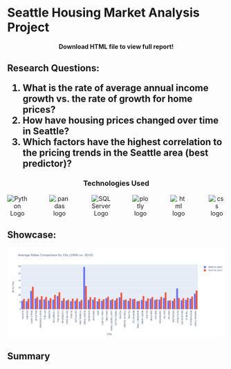 <div class="heading">
    <h1>
        Seattle Housing Market Analysis Project
    </h1>
    <p align='center'><b>Download HTML file to view full report!</b></p>
    <h2>
        Research Questions:
        <ol>
            <li>What is the rate of average annual income growth vs. the rate of growth for home prices?</li>
            <li>How have housing prices changed over time in Seattle?</li>
            <li>Which factors have the highest correlation to the pricing trends in the Seattle area (best predictor)?</li>
        </ol>
    </h2>
    <h3 align='center'>
        <b>Technologies Used</b>
    </h3>
    <div align = 'center' style="display: flex; justify-content: center; align-items: center; gap: 50px;">
        <img src="https://cdn.jsdelivr.net/gh/devicons/devicon@latest/icons/python/python-original.svg" alt="Python Logo" width=150px/>
        <img src="https://cdn.jsdelivr.net/gh/devicons/devicon@latest/icons/pandas/pandas-original-wordmark.svg" alt="pandas logo" width=150px/>
        <img src="https://cdn.jsdelivr.net/gh/devicons/devicon@latest/icons/azuresqldatabase/azuresqldatabase-original.svg" alt="SQL Server Logo" width=150px/>
        <img src="https://cdn.jsdelivr.net/gh/devicons/devicon@latest/icons/plotly/plotly-original-wordmark.svg" alt="plotly logo" width=150px/>
        <img src="https://cdn.jsdelivr.net/gh/devicons/devicon@latest/icons/html5/html5-original.svg" alt="html logo" width=150px/>
        <img src="https://cdn.jsdelivr.net/gh/devicons/devicon@latest/icons/css3/css3-original.svg" alt="css logo" width=150px/>
    </div>
    <h2>
      Showcase:
    </h2>
    <img src="img/average-rates.png" alt="Seattle house price vs annual income rates"/>
</div>

## Summary


